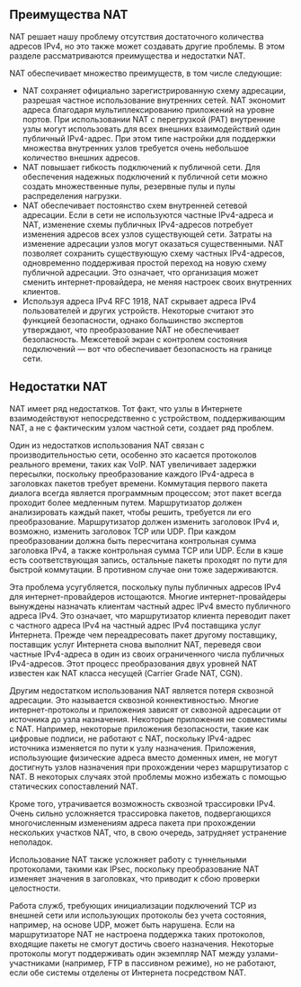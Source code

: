 <!-- 6.3.1 -->
## Преимущества NAT

NAT решает нашу проблему отсутствия достаточного количества адресов IPv4, но это также может создавать другие проблемы. В этом разделе рассматриваются преимущества и недостатки NAT.

NAT обеспечивает множество преимуществ, в том числе следующие:

* NAT сохраняет официально зарегистрированную схему адресации, разрешая частное использование внутренних сетей. NAT экономит адреса благодаря мультиплексированию приложений на уровне портов. При использовании NAT с перегрузкой (PAT) внутренние узлы могут использовать для всех внешних взаимодействий один публичный IPv4-адрес. При этом типе настройки для поддержки множества внутренних узлов требуется очень небольшое количество внешних адресов.
* NAT повышает гибкость подключений к публичной сети. Для обеспечения надежных подключений к публичной сети можно создать множественные пулы, резервные пулы и пулы распределения нагрузки.
* NAT обеспечивает постоянство схем внутренней сетевой адресации. Если в сети не используются частные IPv4-адреса и NAT, изменение схемы публичных IPv4-адресов потребует изменения адресов всех узлов существующей сети. Затраты на изменение адресации узлов могут оказаться существенными. NAT позволяет сохранить существующую схему частных IPv4-адресов, одновременно поддерживая простой переход на новую схему публичной адресации. Это означает, что организация может сменить интернет-провайдера, не меняя настроек своих внутренних клиентов.
* Используя адреса IPv4 RFC 1918, NAT скрывает адреса IPv4 пользователей и других устройств. Некоторые считают это функцией безопасности, однако большинство экспертов утверждают, что преобразование NAT не обеспечивает безопасность. Межсетевой экран с контролем состояния подключений — вот что обеспечивает безопасность на границе сети.

<!-- 6.3.2 -->
## Недостатки NAT

NAT имеет ряд недостатков. Тот факт, что узлы в Интернете взаимодействуют непосредственно с устройством, поддерживающим NAT, а не с фактическим узлом частной сети, создает ряд проблем.

Один из недостатков использования NAT связан с производительностью сети, особенно это касается протоколов реального времени, таких как VoIP. NAT увеличивает задержки пересылки, поскольку преобразование каждого IPv4-адреса в заголовках пакетов требует времени. Коммутация первого пакета диалога всегда является программным процессом; этот пакет всегда проходит более медленным путем. Маршрутизатор должен анализировать каждый пакет, чтобы решить, требуется ли его преобразование. Маршрутизатор должен изменить заголовок IPv4 и, возможно, изменить заголовок TCP или UDP. При каждом преобразовании должна быть пересчитана контрольная сумма заголовка IPv4, а также контрольная сумма TCP или UDP. Если в кэше есть соответствующая запись, остальные пакеты проходят по пути для быстрой коммутации. В противном случае они тоже задерживаются.

Эта проблема усугубляется, поскольку пулы публичных адресов IPv4 для интернет-провайдеров истощаются. Многие интернет-провайдеры вынуждены назначать клиентам частный адрес IPv4 вместо публичного адреса IPv4. Это означает, что маршрутизатор клиента переводит пакет с частного адреса IPv4 на частный адрес IPv4 поставщика услуг Интернета. Прежде чем переадресовать пакет другому поставщику, поставщик услуг Интернета снова выполнит NAT, переведя свои частные IPv4-адреса в один из своих ограниченного числа публичных IPv4-адресов. Этот процесс преобразования двух уровней NAT известен как NAT класса несущей (Carrier Grade NAT, CGN).

Другим недостатком использования NAT является потеря сквозной адресации. Это называется сквозной коннективностью. Многие интернет-протоколы и приложения зависят от сквозной адресации от источника до узла назначения. Некоторые приложения не совместимы с NAT. Например, некоторые приложения безопасности, такие как цифровые подписи, не работают с NAT, поскольку IPv4-адрес источника изменяется по пути к узлу назначения. Приложения, использующие физические адреса вместо доменных имен, не могут достигнуть узлов назначения при прохождении через маршрутизатор с NAT. В некоторых случаях этой проблемы можно избежать с помощью статических сопоставлений NAT.

Кроме того, утрачивается возможность сквозной трассировки IPv4. Очень сильно усложняется трассировка пакетов, подвергающихся многочисленным изменениям адреса пакета при прохождении нескольких участков NAT, что, в свою очередь, затрудняет устранение неполадок.

Использование NAT также усложняет работу с туннельными протоколами, такими как IPsec, поскольку преобразование NAT изменяет значения в заголовках, что приводит к сбою проверки целостности.

Работа служб, требующих инициализации подключений TCP из внешней сети или использующих протоколы без учета состояния, например, на основе UDP, может быть нарушена. Если на маршрутизаторе NAT не настроена поддержка таких протоколов, входящие пакеты не смогут достичь своего назначения. Некоторые протоколы могут поддерживать один экземпляр NAT между узлами-участниками (например, FTP в пассивном режиме), но не работают, если обе системы отделены от Интернета посредством NAT.

<!-- 6.3.3 -->
<!-- quiz -->


